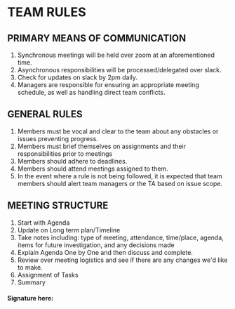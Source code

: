 # TEAM RULES
## PRIMARY MEANS OF COMMUNICATION
1. Synchronous meetings will be held over zoom at an aforementioned time.
2. Asynchronous responsibilities will be processed/delegated over slack.
3. Check for updates on slack by 2pm daily.
4. Managers are responsible for ensuring an appropriate meeting schedule, as well as handling direct team conflicts.

## GENERAL RULES
1. Members must be vocal and clear to the team about any obstacles or issues preventing progress.
2. Members must brief themselves on assignments and their responsibilities prior to meetings
3. Members should adhere to deadlines.
4. Members should attend meetings assigned to them.
5. In the event where a rule is not being followed, it is expected that team members should alert team managers or the TA based on issue scope.

## MEETING STRUCTURE
1. Start with Agenda
2. Update on Long term plan/Timeline
3. Take notes including: type of meeting, attendance, time/place, agenda, items for future investigation, and any decisions made
4. Explain Agenda One by One and then discuss and complete.
5. Review over meeting logistics and see if there are any changes we'd like to make.
6. Assignment of Tasks
7. Summary  


#### Signature here:
